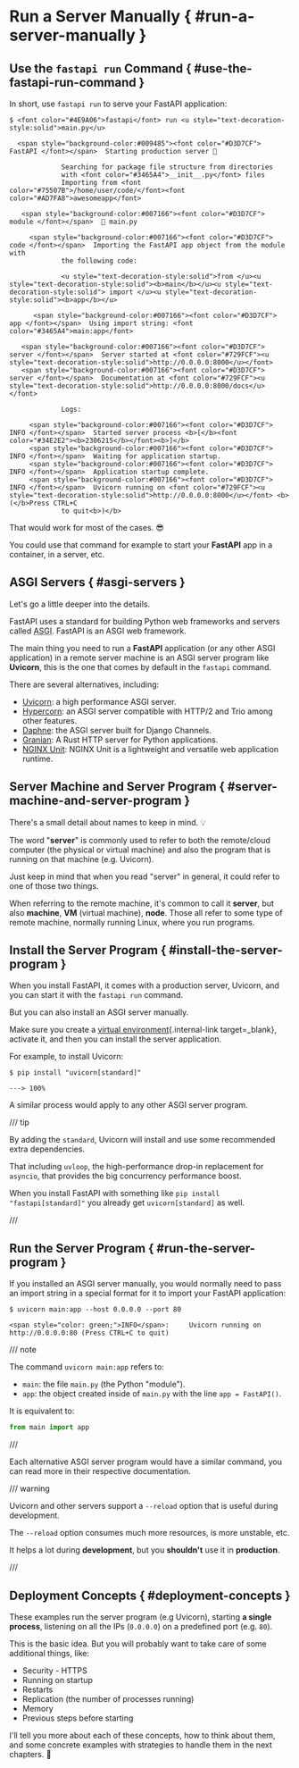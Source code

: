 # Run a Server Manually { #run-a-server-manually }

## Use the `fastapi run` Command { #use-the-fastapi-run-command }

In short, use `fastapi run` to serve your FastAPI application:

<div class="termy">

```console
$ <font color="#4E9A06">fastapi</font> run <u style="text-decoration-style:solid">main.py</u>

  <span style="background-color:#009485"><font color="#D3D7CF"> FastAPI </font></span>  Starting production server 🚀

             Searching for package file structure from directories
             with <font color="#3465A4">__init__.py</font> files
             Importing from <font color="#75507B">/home/user/code/</font><font color="#AD7FA8">awesomeapp</font>

   <span style="background-color:#007166"><font color="#D3D7CF"> module </font></span>  🐍 main.py

     <span style="background-color:#007166"><font color="#D3D7CF"> code </font></span>  Importing the FastAPI app object from the module with
             the following code:

             <u style="text-decoration-style:solid">from </u><u style="text-decoration-style:solid"><b>main</b></u><u style="text-decoration-style:solid"> import </u><u style="text-decoration-style:solid"><b>app</b></u>

      <span style="background-color:#007166"><font color="#D3D7CF"> app </font></span>  Using import string: <font color="#3465A4">main:app</font>

   <span style="background-color:#007166"><font color="#D3D7CF"> server </font></span>  Server started at <font color="#729FCF"><u style="text-decoration-style:solid">http://0.0.0.0:8000</u></font>
   <span style="background-color:#007166"><font color="#D3D7CF"> server </font></span>  Documentation at <font color="#729FCF"><u style="text-decoration-style:solid">http://0.0.0.0:8000/docs</u></font>

             Logs:

     <span style="background-color:#007166"><font color="#D3D7CF"> INFO </font></span>  Started server process <b>[</b><font color="#34E2E2"><b>2306215</b></font><b>]</b>
     <span style="background-color:#007166"><font color="#D3D7CF"> INFO </font></span>  Waiting for application startup.
     <span style="background-color:#007166"><font color="#D3D7CF"> INFO </font></span>  Application startup complete.
     <span style="background-color:#007166"><font color="#D3D7CF"> INFO </font></span>  Uvicorn running on <font color="#729FCF"><u style="text-decoration-style:solid">http://0.0.0.0:8000</u></font> <b>(</b>Press CTRL+C
             to quit<b>)</b>
```

</div>

That would work for most of the cases. 😎

You could use that command for example to start your **FastAPI** app in a container, in a server, etc.

## ASGI Servers { #asgi-servers }

Let's go a little deeper into the details.

FastAPI uses a standard for building Python web frameworks and servers called <abbr title="Asynchronous Server Gateway Interface">ASGI</abbr>. FastAPI is an ASGI web framework.

The main thing you need to run a **FastAPI** application (or any other ASGI application) in a remote server machine is an ASGI server program like **Uvicorn**, this is the one that comes by default in the `fastapi` command.

There are several alternatives, including:

* <a href="https://www.uvicorn.dev/" class="external-link" target="_blank">Uvicorn</a>: a high performance ASGI server.
* <a href="https://hypercorn.readthedocs.io/" class="external-link" target="_blank">Hypercorn</a>: an ASGI server compatible with HTTP/2 and Trio among other features.
* <a href="https://github.com/django/daphne" class="external-link" target="_blank">Daphne</a>: the ASGI server built for Django Channels.
* <a href="https://github.com/emmett-framework/granian" class="external-link" target="_blank">Granian</a>: A Rust HTTP server for Python applications.
* <a href="https://unit.nginx.org/howto/fastapi/" class="external-link" target="_blank">NGINX Unit</a>: NGINX Unit is a lightweight and versatile web application runtime.

## Server Machine and Server Program { #server-machine-and-server-program }

There's a small detail about names to keep in mind. 💡

The word "**server**" is commonly used to refer to both the remote/cloud computer (the physical or virtual machine) and also the program that is running on that machine (e.g. Uvicorn).

Just keep in mind that when you read "server" in general, it could refer to one of those two things.

When referring to the remote machine, it's common to call it **server**, but also **machine**, **VM** (virtual machine), **node**. Those all refer to some type of remote machine, normally running Linux, where you run programs.

## Install the Server Program { #install-the-server-program }

When you install FastAPI, it comes with a production server, Uvicorn, and you can start it with the `fastapi run` command.

But you can also install an ASGI server manually.

Make sure you create a [virtual environment](../virtual-environments.md){.internal-link target=_blank}, activate it, and then you can install the server application.

For example, to install Uvicorn:

<div class="termy">

```console
$ pip install "uvicorn[standard]"

---> 100%
```

</div>

A similar process would apply to any other ASGI server program.

/// tip

By adding the `standard`, Uvicorn will install and use some recommended extra dependencies.

That including `uvloop`, the high-performance drop-in replacement for `asyncio`, that provides the big concurrency performance boost.

When you install FastAPI with something like `pip install "fastapi[standard]"` you already get `uvicorn[standard]` as well.

///

## Run the Server Program { #run-the-server-program }

If you installed an ASGI server manually, you would normally need to pass an import string in a special format for it to import your FastAPI application:

<div class="termy">

```console
$ uvicorn main:app --host 0.0.0.0 --port 80

<span style="color: green;">INFO</span>:     Uvicorn running on http://0.0.0.0:80 (Press CTRL+C to quit)
```

</div>

/// note

The command `uvicorn main:app` refers to:

* `main`: the file `main.py` (the Python "module").
* `app`: the object created inside of `main.py` with the line `app = FastAPI()`.

It is equivalent to:

```Python
from main import app
```

///

Each alternative ASGI server program would have a similar command, you can read more in their respective documentation.

/// warning

Uvicorn and other servers support a `--reload` option that is useful during development.

The `--reload` option consumes much more resources, is more unstable, etc.

It helps a lot during **development**, but you **shouldn't** use it in **production**.

///

## Deployment Concepts { #deployment-concepts }

These examples run the server program (e.g Uvicorn), starting **a single process**, listening on all the IPs (`0.0.0.0`) on a predefined port (e.g. `80`).

This is the basic idea. But you will probably want to take care of some additional things, like:

* Security - HTTPS
* Running on startup
* Restarts
* Replication (the number of processes running)
* Memory
* Previous steps before starting

I'll tell you more about each of these concepts, how to think about them, and some concrete examples with strategies to handle them in the next chapters. 🚀
